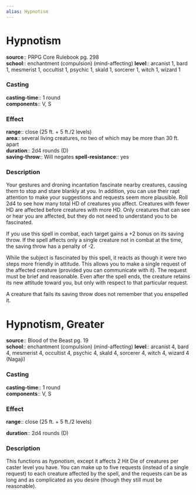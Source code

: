 ```yaml
---
alias: Hypnotism
---
```


# Hypnotism 

**source**:: PRPG Core Rulebook pg. 298  
**school**:: enchantment (compulsion) (mind-affecting)
**level**:: arcanist 1, bard 1, mesmerist 1, occultist 1, psychic 1, skald 1, sorcerer 1, witch 1, wizard 1

### Casting 

**casting-time**:: 1 round  
**components**:: V, S

### Effect 

**range**:: close (25 ft. + 5 ft./2 levels)  
**area**:: several living creatures, no two of which may be more than 30 ft. apart  
**duration**:: 2d4 rounds (D)  
**saving-throw**:: Will negates
**spell-resistance**:: yes

### Description 

Your gestures and droning incantation fascinate nearby creatures, causing them to stop and stare blankly at you. In addition, you can use their rapt attention to make your suggestions and requests seem more plausible. Roll 2d4 to see how many total HD of creatures you affect. Creatures with fewer HD are affected before creatures with more HD. Only creatures that can see or hear you are affected, but they do not need to understand you to be fascinated.  
  
If you use this spell in combat, each target gains a +2 bonus on its saving throw. If the spell affects only a single creature not in combat at the time, the saving throw has a penalty of -2.  
  
While the subject is fascinated by this spell, it reacts as though it were two steps more friendly in attitude. This allows you to make a single request of the affected creature (provided you can communicate with it). The request must be brief and reasonable. Even after the spell ends, the creature retains its new attitude toward you, but only with respect to that particular request.  
  
A creature that fails its saving throw does not remember that you enspelled it.

# Hypnotism, Greater 

**source**:: Blood of the Beast pg. 19  
**school**:: enchantment (compulsion) (mind-affecting)
**level**:: arcanist 4, bard 4, mesmerist 4, occultist 4, psychic 4, skald 4, sorcerer 4, witch 4, wizard 4 (Nagaji)

### Casting 

**casting-time**:: 1 round  
**components**:: V, S

### Effect 

**range**:: close (25 ft. + 5 ft./2 levels)  
  
**duration**:: 2d4 rounds (D)

### Description 

This functions as *hypnotism*, except it affects 2 Hit Die of creatures per caster level you have. You can make up to five requests (instead of a single request) to each creature affected by the spell, and the requests can be as long and as complicated as you desire (though they still must be reasonable).
